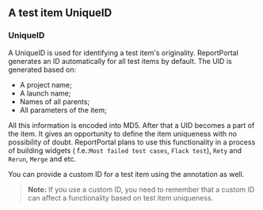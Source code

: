 ## A test item UniqueID

### UniqueID

A UniqueID is used for identifying  a test item's originality. ReportPortal generates an ID automatically for all test items by default. 
The UID is generated based on:

*	A project name; 
* A launch name;
* Names of all parents;
* All parameters of the item;

All this information is encoded into MD5. After that a UID becomes a part of the item. It gives an opportunity to define the item uniqueness with no possibility of doubt. 
ReportPortal plans to use this functionality in a process of building widgets ( f.e.:`Most failed test cases`, `Flack test`), `Rety` and `Rerun`, `Merge` and etc.

You can provide a custom ID for a test item using the annotation as well. 
>**Note:**
If you use a custom ID, you need to remember that a custom ID can affect a functionality based on test item uniqueness. 
